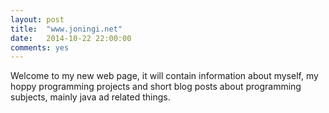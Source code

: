 ```yaml
---
layout: post
title:  "www.joningi.net"
date:   2014-10-22 22:00:00
comments: yes
---
```



Welcome to my new web page, it will contain information about myself, my hoppy programming projects and short blog posts about programming subjects, mainly java ad related things.